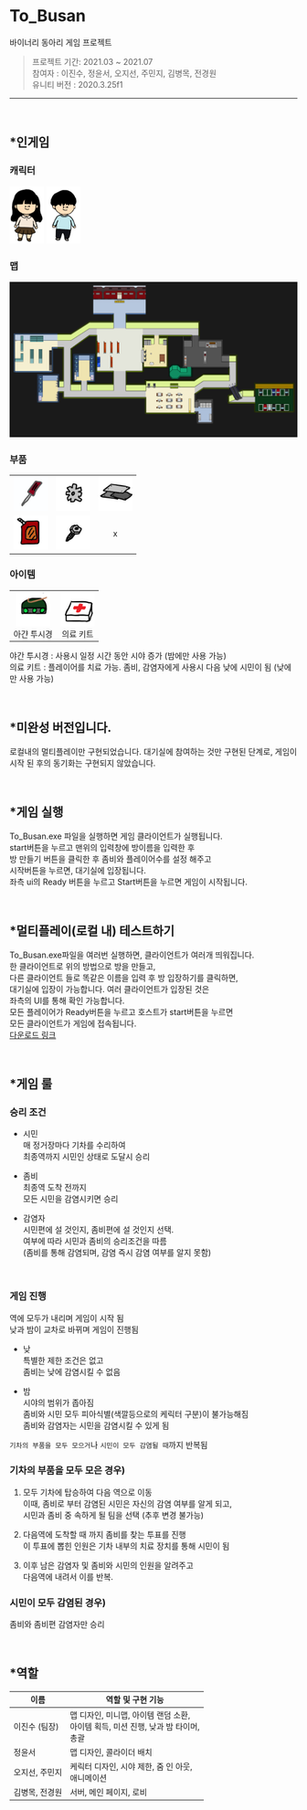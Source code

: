 # To_Busan
바이너리 동아리 게임 프로젝트

> 프로젝트 기간: 2021.03 ~ 2021.07<br>
> 참여자 : 이진수, 정윤서, 오지선, 주민지, 김병목, 전경원 <br>
> 유니티 버전 : 2020.3.25f1
--------


<br>


## \*인게임

### 캐릭터
<img src="readme img/character1.png" width = 60>    <img src="readme img/character2.png" width = 60>


### 맵

<img src="readme img/map.png">

### 부품
||||
|:---:|:---:|:---:|
|<img src="readme img/driver.png" width = 60>|<img src="readme img/gear.png" width = 60> |<img src="readme img/iron.png" width = 60> |
|<img src="readme img/oil.png" width = 60> |<img src="readme img/screw.png" width = 60>|x


### 아이템

|||
|:---:|:----:|
|<img src="readme img/night_vision.png" width = 60> <br>아갼 투시경 |<img src="readme img/kit.png" width = 60><br>의료 키트

야간 투시경 : 사용시 일정 시간 동안 시야 증가 (밤에만 사용 가능) <br>
의료 키트 : 플레이어를 치료 가능. 좀비, 감염자에게 사용시 다음 낮에 시민이 됨 (낮에만 사용 가능)

<br>

## \*미완성 버전입니다.
로컬내의 멀티플레이만 구현되었습니다.
대기실에 참여하는 것만 구현된 단계로,
게임이 시작 된 후의 동기화는 구현되지 않았습니다.

<br>

## \*게임 실행  
To_Busan.exe 파일을 실행하면 게임 클라이언트가 실행됩니다.  
start버튼을 누르고 맨위의 입력창에 방이름을 입력한 후  
방 만들기 버튼을 클릭한 후 좀비와 플레이어수를 설정 해주고  
시작버튼을 누르면, 대기실에 입장됩니다.  
좌측 ui의 Ready 버튼을 누르고 Start버튼을 누르면 게임이 시작됩니다.  

<br>

## \*멀티플레이(로컬 내) 테스트하기  
To_Busan.exe파일을 여러번 실행하면, 클라이언트가 여러개 띄워집니다.  
한 클라이언트로 위의 방법으로 방을 만들고,  
다른 클라이언트 들로 똑같은 이름을 입력 후 방 입장하기를 클릭하면,  
대기실에 입장이 가능합니다. 여러 클라이언트가 입장된 것은  
좌측의 UI를 통해 확인 가능합니다.  
모든 플레이어가 Ready버튼을 누르고 호스트가 start버튼을 누르면  
모든 클라이언트가 게임에 접속됩니다.  
[다운로드 링크](https://drive.google.com/file/d/1egmalhgDF-5LARdtleghbrsVnn8v6YX0/view?usp=drive_link)

<br>

## \*게임 룰  

### 승리 조건    
- 시민  
  매 정거장마다 기차를 수리하여  
최종역까지 시민인 상태로 도달시 승리  
  
- 좀비  
  최종역 도착 전까지  
모든 시민을 감염시키면 승리  
  
- 감염자  
시민편에 설 것인지, 좀비편에 설 것인지 선택.  
여부에 따라 시민과 좀비의 승리조건을 따름  
(좀비를 통해 감염되며, 감염 즉시 감염 여부를 알지 못함)  

<br>  

### 게임 진행  
역에 모두가 내리며 게임이 시작 됨  
낮과 밤이 교차로 바뀌며 게임이 진행됨  
  
- 낮  
특별한 제한 조건은 없고  
좀비는 낮에 감염시킬 수 없음  
  
- 밤  
시야의 범위가 좁아짐  
좀비와 시민 모두 피아식별(색깔등으로의 케릭터 구분)이 불가능해짐  
좀비와 감염자는 시민을 감염시킬 수 있게 됨  
  
```기차의 부품을 모두 모으거```나 ```시민이 모두 감염될 때```까지 반복됨  
  
  
### 기차의 부품을 모두 모은 경우)  
1. 모두 기차에 탑승하여 다음 역으로 이동  
이때, 좀비로 부터 감염된 시민은 자신의 감염 여부를 알게 되고,  
시민과 좀비 중 속하게 될 팀을 선택 (추후 변경 불가능)   
  
2. 다음역에 도착할 때 까지 좀비를 찾는 투표를 진행  
이 투표에 뽑힌 인원은 기차 내부의 치료 장치를 통해 시민이 됨  

3. 이후 남은 감염자 및 좀비와 시민의 인원을 알려주고  
다음역에 내려서 이를 반복.  
  
### 시민이 모두 감염된 경우)  
좀비와 좀비편 감염자만 승리  


<br>


## \*역할
| 이름 | 역할 및 구현 기능 |
| --- | --- |
| 이진수 (팀장) | 맵 디자인, 미니맵, 아이템 랜덤 소환,  <br> 아이템 획득, 미션 진행, 낮과 밤 타이머,  <br>총괄 |
| 정윤서 | 맵 디자인, 콜라이더 배치 |
| 오지선, 주민지 | 케릭터 디자인, 시야 제한, 줌 인 아웃, <br> 애니메이션 |
| 김병목, 전경원 | 서버, 메인 페이지, 로비 |
